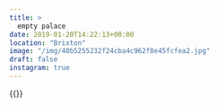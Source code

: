 ```yaml
---
title: >
  empty palace
date: 2019-01-20T14:22:13+00:00
location: "Brixton"
image: "/img/40b5255232f24cba4c962f8e45fcfea2.jpg"
draft: false
instagram: true
---
```


{{<photo src="/img/40b5255232f24cba4c962f8e45fcfea2.jpg">}}
